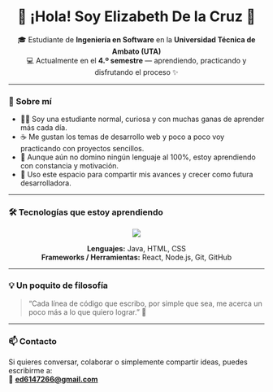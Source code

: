 <h1 align="center">💫 ¡Hola! Soy Elizabeth De la Cruz 💫</h1>

<p align="center">
  🎓 Estudiante de <b>Ingeniería en Software</b> en la <b>Universidad Técnica de Ambato (UTA)</b>  
  <br>
  💻 Actualmente en el <b>4.º semestre</b> — aprendiendo, practicando y disfrutando el proceso ✨  
</p>

---

### 🌟 Sobre mí

- 👩‍💻 Soy una estudiante normal, curiosa y con muchas ganas de aprender más cada día.  
- ☕ Me gustan los temas de desarrollo web y poco a poco voy practicando con proyectos sencillos.  
- 🌱 Aunque aún no domino ningún lenguaje al 100%, estoy aprendiendo con constancia y motivación.  
- 🚀 Uso este espacio para compartir mis avances y crecer como futura desarrolladora.  

---

### 🛠️ Tecnologías que estoy aprendiendo

<p align="center">
  <img src="https://skillicons.dev/icons?i=java,html,css,react,nodejs,git,github,vscode" />
</p>

<p align="center">
  <b>Lenguajes:</b> Java, HTML, CSS  
  <br>
  <b>Frameworks / Herramientas:</b> React, Node.js, Git, GitHub  
</p>

---

### 💡 Un poquito de filosofía

> “Cada línea de código que escribo, por simple que sea, me acerca un poco más a lo que quiero lograr.” 💜  

---

### 📫 Contacto
Si quieres conversar, colaborar o simplemente compartir ideas, puedes escribirme a:  
📧 **ed6147266@gmail.com**

<p align="
